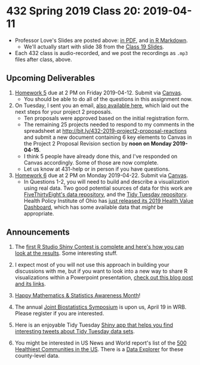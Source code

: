 # 432 Spring 2019 Class 20: 2019-04-11

- Professor Love's Slides are posted above: [in PDF](https://github.com/THOMASELOVE/2019-432/blob/master/slides/class20/432_2019_slides20.pdf), and [in R Markdown](https://github.com/THOMASELOVE/2019-432/blob/master/slides/class20/432_2019_slides20.Rmd).
    - We'll actually start with slide 38 from the [Class 19 Slides](https://github.com/THOMASELOVE/2019-432/blob/master/slides/class20/432_2019_slides19.pdf).
- Each 432 class is audio-recorded, and we post the recordings as `.mp3` files after class, above.

## Upcoming Deliverables

1. [Homework 5](https://github.com/THOMASELOVE/2019-432/tree/master/homework/homework5) due at 2 PM on Friday 2019-04-12. Submit via [Canvas](https://canvas.case.edu/).
    - You should be able to do all of the questions in this assignment now.
2. On Tuesday, I sent you an email, [also available here](https://github.com/THOMASELOVE/2019-432/blob/master/projects/project2/project2-next-steps.md), which laid out the next steps for your project 2 proposals.
    - Ten proposals were approved based on the initial registration form.
    - The remaining 25 projects needed to respond to my comments in the spreadsheet at http://bit.ly/432-2019-project2-proposal-reactions and submit a new document containing 6 key elements to Canvas in the Project 2 Proposal Revision section by **noon on Monday 2019-04-15**. 
    - I think 5 people have already done this, and I've responded on Canvas accordingly. Some of those are now complete.
    - Let us know at 431-help or in person if you have questions.
3. [Homework 6](https://github.com/THOMASELOVE/2019-432/tree/master/homework/homework6) due at 2 PM on Monday 2019-04-22. Submit via [Canvas](https://canvas.case.edu/).
    - In Questions 1-2, you will need to build and describe a visualization using real data. Two good potential sources of data for this work are [FiveThirtyEight's data repository](https://data.fivethirtyeight.com/), and the [Tidy Tuesday repository](https://github.com/rfordatascience/tidytuesday). Health Policy Institute of Ohio has [just released its 2019 Health Value Dashboard](https://www.healthpolicyohio.org/2019-health-value-dashboard/), which has some available data that *might* be appropriate.

## Announcements

1. The [first R Studio Shiny Contest is complete and here's how you can look at the results](https://blog.rstudio.com/2019/04/05/first-shiny-contest-winners). Some interesting stuff.

2. I expect most of you will not use this approach in building your discussions with me, but if you want to look into a new way to share R visualizations within a Powerpoint presentation, [check out this blog post and its links](https://rviews.rstudio.com/2019/04/04/sharing-r-visualizations-in-powerpoint).

3. [Happy Mathematics & Statistics Awareness Month](https://magazine.amstat.org/blog/2019/04/01/msam2019/)!

4. The annual [Joint Biostatistics Symposium](https://thedaily.case.edu/2019-joint-biostatistics-symposium/) is upon us, April 19 in WRB. Please register if you are interested.

5. Here is an enjoyable Tidy Tuesday [Shiny app that helps you find interesting tweets about Tidy Tuesday data sets](https://nsgrantham.shinyapps.io/tidytuesdayrocks/).

6. You might be interested in US News and World report's list of the [500 Healthiest Communities in the US](https://www.usnews.com/news/healthiest-communities/rankings). There is a [Data Explorer](https://www.usnews.com/news/healthiest-communities/data-explorer) for these county-level data.
